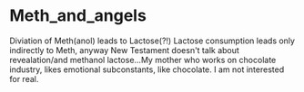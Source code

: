 # Meth_and_angels
Diviation of Meth(anol) leads to Lactose(?!) Lactose consumption leads only indirectly to Meth, anyway New Testament doesn't talk about revealation/and methanol lactose...My mother who works on chocolate industry, likes  emotional subconstants, like chocolate. I am not interested for real.
